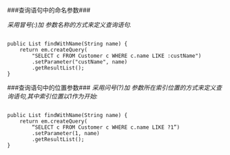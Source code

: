 ###查询语句中的命名参数###

*采用冒号(:)加 参数名称的方式来定义查询语句.*
<pre><code>
public List findWithName(String name) {
	return em.createQuery(
		"SELECT c FROM Customer c WHERE c.name LIKE :custName")
		.setParameter("custName", name)
		.getResultList();
}
</code></pre>

###查询语句中的位置参数###
*采用问号(?)加 参数所在索引位置的方式来定义查询语句,其中索引位置以1作为开始:*
<pre><code>
public List findWithName(String name) {
	return em.createQuery(
		“SELECT c FROM Customer c WHERE c.name LIKE ?1”)
		.setParameter(1, name)
		.getResultList();
}
</code></pre>
